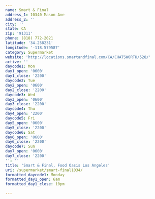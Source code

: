 ```yaml
---
name: Smart & Final
address_1: 10340 Mason Ave
address_2: ''
city: ''
state: CA
zip: '91311'
phone: (818) 772-2021
latitude: '34.258231'
longitude: '-118.579587'
category: Supermarket
website: 'http://locations.smartandfinal.com/CA/CHATSWORTH/528/'
active: ''
daycode1: Mon
day1_open: '0600'
day1_close: '2200'
daycode2: Tue
day2_open: '0600'
day2_close: '2200'
daycode3: Wed
day3_open: '0600'
day3_close: '2200'
daycode4: Thu
day4_open: '2200'
daycode5: Fri
day5_open: '0600'
day5_close: '2200'
daycode6: Sat
day6_open: '0600'
day6_close: '2200'
daycode7: Sun
day7_open: '0600'
day7_close: '2200'
'': ''
title: 'Smart & Final, Food Oasis Los Angeles'
uri: /supermarket/smart-final1034/
formatted_daycode1: Monday
formatted_day1_open: 6am
formatted_day1_close: 10pm

---
```

